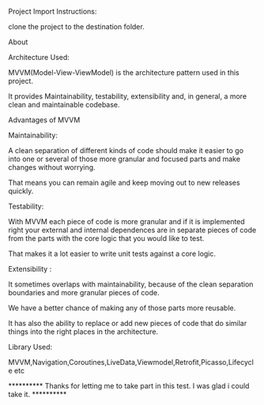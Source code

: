 
Project Import Instructions:

  clone the project to the destination folder. 


About

Architecture Used:

MVVM(Model-View-ViewModel) is the architecture pattern used in this project.

It provides Maintainability, testability, extensibility and, in general, a more clean and maintainable codebase.

Advantages of MVVM

Maintainability:

A clean separation of different kinds of code should make it easier to go into one or several of those more granular and focused parts and make changes without worrying.

That means you can remain agile and keep moving out to new releases quickly.

Testability:

With MVVM each piece of code is more granular and if it is implemented right your external and internal dependences are in separate pieces of code from the parts with the core logic that you would like to test.

That makes it a lot easier to write unit tests against a core logic.


Extensibility :

It sometimes overlaps with maintainability, because of the clean separation boundaries and more granular pieces of code.

We have a better chance of making any of those parts more reusable.

It has also the ability to replace or add new pieces of code that do similar things into the right places in the architecture.

Library Used:

MVVM,Navigation,Coroutines,LiveData,Viewmodel,Retrofit,Picasso,Lifecycle etc





********** Thanks for letting me to take part in this test. I was glad i could take it. **********












